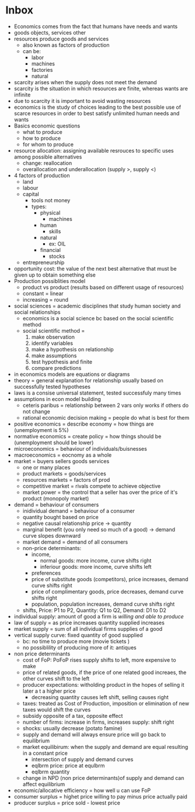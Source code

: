 # Inbox

- Economics comes from the fact that humans have needs and wants
- goods objects, services other
- resources produce goods and services
  - also known as factors of production
  - can be:
    - labor
    - machines
    - factories
    - natural
- scarcity arises when the supply does not meet the demand
- scarcity is the situation in which resources are finite, whereas wants are infinite
- due to scarcity it is important to avoid wasting resources
- economics is the study of choices leading to the best possible use of scarce resources in order to best satisfy unlimited human needs and wants
- Basics economic questions
  - what to produce
  - how to produce
  - for whom to produce
- resource allocation: assigning available resrouces to specific uses among possible alternatives
  - change: reallocation
  - overallocation and underallocation (supply >, supply <)
- 4 factors of production
  - land
  - labour
  - capital
    - tools not money
    - types:
      - physical
        - machines
      - human
        - skills
      - natural
        - ex: OIL
      - financial
        - stocks
  - entrepreneurship
- opportunity cost: the value of the next best alternative that must be given up to obtain something else
- Production possiblities model
  - product vs product (results based on different usage of resources)
  - constant = linear
  - increasing = round
- social sciences = academic disciplines that study human society and social relationships
  - economics is a social science bc based on the social scientific method
  - social scientific method =
    1. make observation
    2. identify variables
    3. make a hypothesis on relationship
    4. make assumptions
    5. test hypothesis and finite
    6. compare predictions
- in economics models are equations or diagrams
- theory = general explanation for relationship usually based on successfully tested hypotheses
- laws is a consise universal statement, tested successfuly many times
- assumptions in econ model building
  - ceteris paribus = relationship between 2 vars only works if others do not change
  - rational economic decision making = people do what is best for them
- positive economics = describe economy = how things are (unemployment is 5%)
- normative economics = create policy = how things should be (unemployment should be lower)
- microeconomics = behaviour of individuals/buisnesses
- macroeconomics = eocnomy as a whole
- market = buyers sellers goods services
  - one or many places
  - product markets = goods/services
  - resources markets = factors of prod
  - competitive market = rivals compete to achieve objective
  - market power = the control that a seller has over the price of it's product (monopoly market)
- demand = behaviour of consumers
  - inidividual demand = behaviour of a consumer
  - quantity bought based on price
  - negative causal relationship price -> quantity
  - marginal benefit (you only need so much of a good) -> demand curve slopes downward
  - market demand = demand of all consumers
  - non-price determinants:
    - income,
      - normal goods: more income, curve shifts right
      - inferiour goods: more income, curve shifts left
    - preferences
    - price of substitute goods (competitors), price increases, demand curve shifts right
    - price of complimentary goods, price decreases, demand curve shifts right
    - population, population increases, demand curve shifts right
  - shifts, Price: P1 to P2, Quantity: Q1 to Q2, Demand: D1 to D2
- individual supply: amount of good a firm is _willing and able to produce_
- law of supply = as price increases quantity supplied increases
- market supply = sum of all individual firms supplies of a good
- vertical supply curve: fixed quantity of good supplied
  - bc: no time to produce more (movie tickets )
  - no possiblility of producing more of it: antiques
- non price determinants
  - cost of FoP: PoFoP rises supply shifts to left, more expensive to make
  - price of related goods, if the price of one related good increaes, the other curves shift to the left
  - producer expectations: witholding product in the hopes of selling it later a t a higher price
    - decreasing quantity causes left shift, selling causes right
  - taxes: treated as Cost of Production, imposition or elimination of new taxes would shift the curves
  - subsidy opposite of a tax, opposite effect
  - number of firms: increase in firms, increases supply: shift right
  - shocks: usually decrease (potato famine)
  - supply and demand will always ensure price will go back to equilibrium
  - market equilibirum: when the supply and demand are equal resulting in a constant price
    - intersection of supply and demand curves
    - eqlbrm price: price at equlbrm
    - eqlbrm quantity
  - change in NPD (non price determinants)of supply and demand can affect equilibrium
- economic/allocative efficiency = how well u can use FoP
- consumer surplus = highet price willing to pay minus price actually paid
- producer surplus = price sold - lowest price
